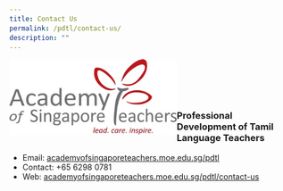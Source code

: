 ```yaml
---
title: Contact Us
permalink: /pdtl/contact-us/
description: ""
---
```

<img src="/images/loogoo.jpg" align="left" style="width:300px"/><br><br><br><br>

### Professional Development of Tamil Language Teachers

* Email: [academyofsingaporeteachers.moe.edu.sg/pdtl](https://academyofsingaporeteachers.moe.edu.sg/pdtl)
* Contact: +65 6298 0781
* Web: [academyofsingaporeteachers.moe.edu.sg/pdtl/contact-us](https://academyofsingaporeteachers.moe.edu.sg/pdtl/contact-us)